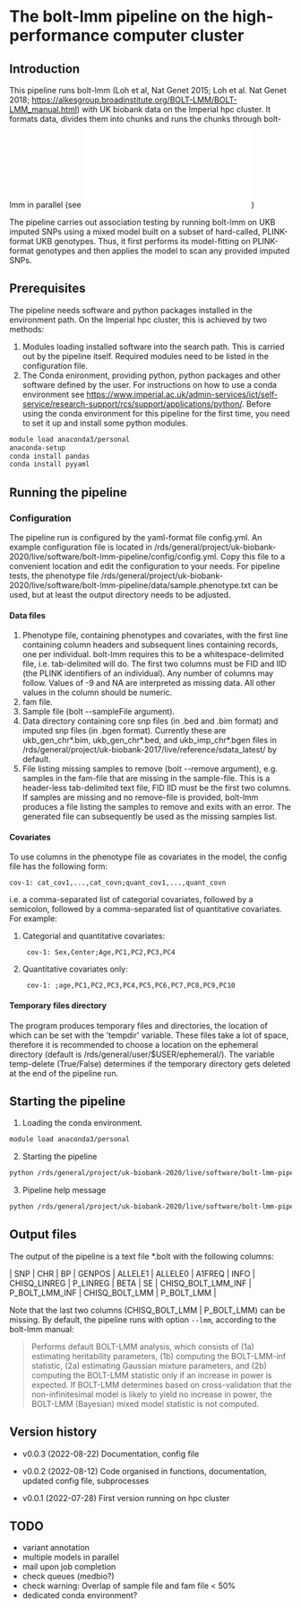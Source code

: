 # The bolt-lmm pipeline on the high-performance computer cluster


## Introduction

This pipeline runs bolt-lmm (Loh et al, Nat Genet 2015; Loh et al. Nat
Genet 2018;
https://alkesgroup.broadinstitute.org/BOLT-LMM/BOLT-LMM_manual.html)
with UK biobank data on the Imperial hpc cluster. It formats data,
divides them into chunks and runs the chunks through bolt-lmm in
parallel (see ![bolt-lmm
pipeline](./doc/fig-bolt-pipeline.pdf))


The pipeline carries out association testing by running bolt-lmm on
UKB imputed SNPs using a mixed model built on a subset of hard-called,
PLINK-format UKB genotypes. Thus, it first performs its model-fitting
on PLINK-format genotypes and then applies the model to scan any
provided imputed SNPs.


## Prerequisites

The pipeline needs software and python packages installed in the
environment path. On the Imperial hpc cluster, this is achieved by two
methods:

1. Modules loading installed software into the search path. This is
   carried out by the pipeline itself. Required modules need to be
   listed in the configuration file.
2. The Conda enironment, providing python, python packages and other
   software defined by the user. For instructions on how to use a
   conda environment see
   https://www.imperial.ac.uk/admin-services/ict/self-service/research-support/rcs/support/applications/python/.
   Before using the conda environment for this pipeline for the first
   time, you need to set it up and install some python modules.

```bash
module load anaconda3/personal
anaconda-setup
conda install pandas
conda install pyyaml
```


## Running the pipeline


### Configuration

The pipeline run is configured by the yaml-format file config.yml. An
example configuration file is located in
/rds/general/project/uk-biobank-2020/live/software/bolt-lmm-pipeline/config/config.yml. Copy
this file to a convenient location and edit the configuration to your
needs. For pipeline tests, the phenotype file
/rds/general/project/uk-biobank-2020/live/software/bolt-lmm-pipeline/data/sample.phenotype.txt
can be used, but at least the output directory needs to be adjusted.

#### Data files

1. Phenotype file, containing phenotypes and covariates, with the
   first line containing column headers and subsequent lines
   containing records, one per individual. bolt-lmm requires this to
   be a whitespace-delimited file, i.e. tab-delimited will do. The
   first two columns must be FID and IID (the PLINK identifiers of an
   individual). Any number of columns may follow. Values of -9 and NA
   are interpreted as missing data. All other values in the column
   should be numeric.
2. fam file.
3. Sample file (bolt --sampleFile argument).
4. Data directory containing core snp files (in .bed and .bim format)
   and imputed snp files (in .bgen format). Currently these are
   ukb_gen_chr\*.bim, ukb_gen_chr\*.bed, and ukb_imp_chr\*.bgen files
   in
   /rds/general/project/uk-biobank-2017/live/reference/sdata_latest/
   by default.
5. File listing missing samples to remove (bolt --remove argument),
   e.g. samples in the fam-file that are missing in the
   sample-file. This is a header-less tab-delimited text file, FID IID
   must be the first two columns. If samples are missing and no
   remove-file is provided, bolt-lmm produces a file listing the
   samples to remove and exits with an error. The generated file can
   subsequently be used as the missing samples list.
   
#### Covariates

To use columns in the phenotype file as covariates in the model, the
config file has the following form:

	cov-1: cat_cov1,...,cat_covn;quant_cov1,...,quant_covn

i.e. a comma-separated list of categorial covariates, followed by a
semicolon, followed by a comma-separated list of quantitative
covariates. For example:

1. Categorial and quantitative covariates:

		cov-1: Sex,Center;Age,PC1,PC2,PC3,PC4

2. Quantitative covariates only:

		cov-1: ;age,PC1,PC2,PC3,PC4,PC5,PC6,PC7,PC8,PC9,PC10


#### Temporary files directory

The program produces temporary files and directories, the location of
which can be set with the 'tempdir' variable. These files take a lot
of space, therefore it is recommended to choose a location on the
ephemeral directory (default is
/rds/general/user/$USER/ephemeral/). The variable temp-delete
(True/False) determines if the temporary directory gets deleted at the
end of the pipeline run.



## Starting the pipeline

1. Loading the conda environment.

```bash
module load anaconda3/personal
```

2. Starting the pipeline

``` bash
python /rds/general/project/uk-biobank-2020/live/software/bolt-lmm-pipeline/bin/initialise-pipeline.py --config-file config.yml

```

3. Pipeline help message

``` bash
python /rds/general/project/uk-biobank-2020/live/software/bolt-lmm-pipeline/bin/initialise-pipeline.py -h

```

## Output files

The output of the pipeline is a text file  *.bolt with the following columns:

| SNP | CHR | BP | GENPOS | ALLELE1 | ALLELE0 | A1FREQ | INFO | CHISQ\_LINREG | P\_LINREG | BETA | SE | CHISQ\_BOLT\_LMM\_INF | P\_BOLT\_LMM\_INF | CHISQ\_BOLT\_LMM | P_BOLT_LMM |

Note that the last two columns (CHISQ\_BOLT\_LMM | P_BOLT_LMM) can be
missing. By default, the pipeline runs with option `--lmm`, according to the
bolt-lmm manual:

> Performs default BOLT-LMM analysis, which consists of (1a)
> estimating heritability parameters, (1b) computing the BOLT-LMM-inf
> statistic, (2a) estimating Gaussian mixture parameters, and (2b)
> computing the BOLT-LMM statistic only if an increase in power is
> expected. If BOLT-LMM determines based on cross-validation that the
> non-infinitesimal model is likely to yield no increase in power, the
> BOLT-LMM (Bayesian) mixed model statistic is not computed.

## Version history

  * v0.0.3 (2022-08-22)
	Documentation, config file
  
  * v0.0.2 (2022-08-12)
	Code organised in functions, documentation, updated config file, subprocesses
	
  * v0.0.1 (2022-07-28)
	First version running on hpc cluster

## TODO
  
  * variant annotation
  * multiple models in parallel
  * mail upon job completion
  * check queues (medbio?)
  * check warning: Overlap of sample file and fam file < 50%
  * dedicated conda environment?


